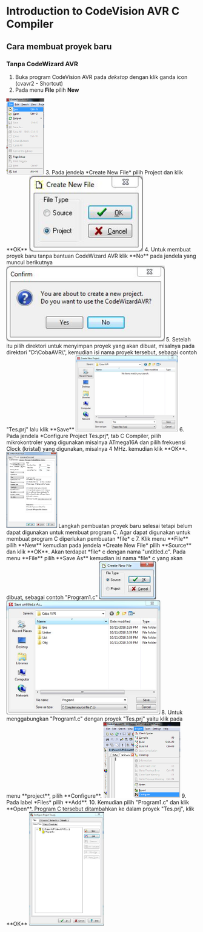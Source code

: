 # Introduction to CodeVision AVR C Compiler
## Cara membuat proyek baru
### Tanpa CodeWizard AVR
1. Buka program CodeVision AVR pada *dekstop* dengan klik ganda icon (cvavr2 - Shortcut)
2. Pada menu **File** pilih **New**
<img src="images/newfile.png" height="200">
3. Pada jendela *Create New File* pilih Project dan klik **OK**
<img src="images/project.JPG" height="200">
4. Untuk membuat proyek baru tanpa bantuan CodeWizard AVR klik **No** pada jendela yang muncul berikutnya
<img src="images/no wizard.JPG" height="200">
5. Setelah itu pilih direktori untuk menyimpan proyek yang akan dibuat, misalnya pada direktori "D:\CobaAVR\", kemudian isi nama proyek tersebut, sebagai contoh "Tes.prj" lalu klik **Save**
<img src="images/save.JPG" height="200">
6. Pada jendela *Configure Project Tes.prj*, tab C Compiler, pilih mikrokontroler yang digunakan misalnya ATmega16A dan pilih frekuensi Clock (kristal) yang digunakan, misalnya 4 MHz. kemudian klik **OK**.
<img src="images/configure.JPG" height="200">
Langkah pembuatan proyek baru selesai tetapi belum dapat digunakan untuk membuat program C. Agar dapat digunakan untuk membuat program C diperlukan pembuatan *file* c
7. Klik menu **File** pilih **New** kemudian pada jendela *Create New File* pilih **Source** dan klik **OK**. Akan terdapat *file* c dengan nama "untitled.c". Pada menu **File** pilih **Save As** kemudian isi nama *file* c yang akan dibuat, sebagai contoh "Program1.c"
<img src="images/source.JPG" height="100">
<img src="images/file c.JPG" height="300">
8. Untuk menggabungkan "Program1.c" dengan proyek "Tes.prj" yaitu klik pada menu **project**, pilih **Configure**.
<img src="images/project-configure.png" height="200">
9. Pada label *Files* pilih **Add**.
10. Kemudian pilih "Program1.c" dan klik **Open**. Program C tersebut ditambahkan ke dalam proyek "Tes.prj", klik **OK**
<img src="images/add c.JPG" height="300">
